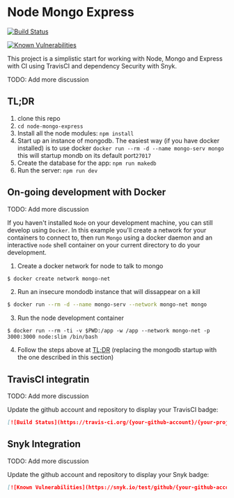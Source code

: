 
# Node Mongo Express

[![Build Status](https://travis-ci.org/leopoldodonnell/node-mongo-express.svg?branch=master)](https://travis-ci.org/leopoldodonnell/node-mongo-express)

[![Known Vulnerabilities](https://snyk.io/test/github/leopoldodonnell/node-mongo-express/badge.svg)](https://snyk.io/test/github/leopoldodonnell/node-mongo-express)

This project is a simplistic start for working with Node, Mongo and Express with CI using TravisCI and dependency Security with Snyk.

TODO: Add more discussion

## <a id="getting-started"></a>TL;DR

1. clone this repo
1. `cd node-mongo-express`
1. Install all the node modules: `npm install`
1. Start up an instance of mongodb. The easiest way (if you have docker installed) is to use docker `docker run --rm -d --name mongo-serv mongo` this will startup mondb on its default port`27017`
1. Create the database for the app: `npm run makedb`
1. Run the server: `npm run dev`

## On-going development with Docker

TODO: Add more discussion

If you haven't installed `Node` on your development machine, you can still develop using `Docker`. In this example
you'll create a network for your containers to connect to, then run `Mongo` using a docker daemon and an interactive
`node` shell container on your current directory to do your development.


1. Create a docker network for node to talk to mongo

```bash
$ docker create network mongo-net
```

2. Run an insecure mondodb instance that will dissappear on a kill
```bash
$ docker run --rm -d --name mongo-serv --network mongo-net mongo
```

3. Run the node development container
```
$ docker run --rm -ti -v $PWD:/app -w /app --network mongo-net -p 3000:3000 node:slim /bin/bash
```

4. Follow the steps above at [TL;DR](#getting-started) (replacing the mongodb startup with the one described in this section)

## TravisCI integratin

TODO: Add more discussion

Update the github account and repository to display your TravisCI badge:

```markdown
[![Build Status](https://travis-ci.org/{your-github-account}/{your-project-name}.svg?branch=master)](https://travis-ci.org/{your-github-account}/{your-project-name})
```

## Snyk Integration

TODO: Add more discussion

Update the github account and repository to display your Snyk badge:

```markdown
[![Known Vulnerabilities](https://snyk.io/test/github/{your-github-account}/{your-project-name}.svg)](https://snyk.io/test/github/{your-github-account}/{your-project-name})
```
